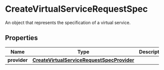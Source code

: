 

# CreateVirtualServiceRequestSpec

An object that represents the specification of a virtual service.

## Properties

| Name | Type | Description | Notes |
|------------ | ------------- | ------------- | -------------|
|**provider** | [**CreateVirtualServiceRequestSpecProvider**](CreateVirtualServiceRequestSpecProvider.md) |  |  [optional] |



